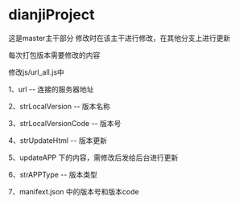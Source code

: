 # dianjiProject

这是master主干部分
修改时在该主干进行修改，在其他分支上进行更新

每次打包版本需要修改的内容


修改js/url_all.js中 

1、url -- 连接的服务器地址

2、strLocalVersion -- 版本名称

3、strLocalVersionCode -- 版本号

4、strUpdateHtml -- 版本更新

5、updateAPP 下的内容，需修改后发给后台进行更新

6、strAPPType -- 版本类型

7、manifext.json 中的版本号和版本code
